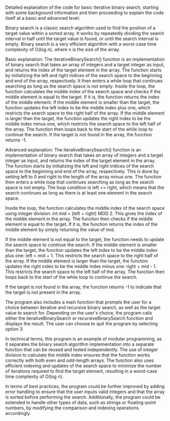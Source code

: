 Detailed explanation of the code for basic iterative binary search, starting with some background information and then proceeding to explain the code itself at a basic and advanced level:

Binary search is a classic search algorithm used to find the position of a target value within a sorted array. It works by repeatedly dividing the search interval in half until the target value is found, or until the search interval is empty. Binary search is a very efficient algorithm with a worst-case time complexity of O(log n), where n is the size of the array.

Basic explanation:
The iterativeBinarySearch() function is an implementation of binary search that takes an array of integers and a target integer as input, and returns the index of the target element in the array. The function starts by initializing the left and right indices of the search space to the beginning and end of the array, respectively. It then enters a while loop that continues searching as long as the search space is not empty. Inside the loop, the function calculates the middle index of the search space and checks if the middle element is equal to the target. If it is, the function returns the index of the middle element. If the middle element is smaller than the target, the function updates the left index to be the middle index plus one, which restricts the search space to the right half of the array. If the middle element is larger than the target, the function updates the right index to be the middle index minus one, which restricts the search space to the left half of the array. The function then loops back to the start of the while loop to continue the search. If the target is not found in the array, the function returns -1.

Advanced explanation:
The iterativeBinarySearch() function is an implementation of binary search that takes an array of integers and a target integer as input, and returns the index of the target element in the array. The function starts by initializing the left and right indices of the search space to the beginning and end of the array, respectively. This is done by setting left to 0 and right to the length of the array minus one. The function then enters a while loop that continues searching as long as the search space is not empty. The loop condition is left <= right, which means that the search continues as long as there is at least one element in the search space.

Inside the loop, the function calculates the middle index of the search space using integer division: int mid = (left + right) MOD 2. This gives the index of the middle element in the array. The function then checks if the middle element is equal to the target. If it is, the function returns the index of the middle element by simply returning the value of mid.

If the middle element is not equal to the target, the function needs to update the search space to continue the search. If the middle element is smaller than the target, the function updates the left index to be the middle index plus one: left = mid + 1. This restricts the search space to the right half of the array. If the middle element is larger than the target, the function updates the right index to be the middle index minus one: right = mid - 1. This restricts the search space to the left half of the array. The function then loops back to the start of the while loop to continue the search.

If the target is not found in the array, the function returns -1 to indicate that the target is not present in the array.

The program also includes a main function that prompts the user for a choice between iterative and recursive binary search, as well as the target value to search for. Depending on the user's choice, the program calls either the iterativeBinarySearch or recursiveBinarySearch function and displays the result. The user can choose to quit the program by selecting option 3.

In technical terms, this program is an example of modular programming, as it separates the binary search algorithm implementation into a separate function that can be reused and tested independently. The use of integer division to calculate the middle index ensures that the function works correctly with both even and odd-length arrays. The function also uses efficient indexing and updates of the search space to minimize the number of iterations required to find the target element, resulting in a worst-case time complexity of O(log n).

In terms of best practices, the program could be further improved by adding error handling to ensure that the user inputs valid integers and that the array is sorted before performing the search. Additionally, the program could be extended to handle other types of data, such as strings or floating-point numbers, by modifying the comparison and indexing operations accordingly.